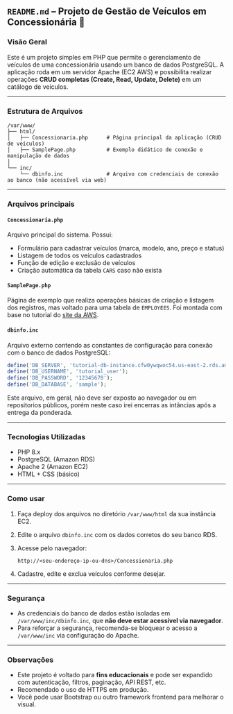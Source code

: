 ## `README.md` – Projeto de Gestão de Veículos em Concessionária 🚗

### Visão Geral

Este é um projeto simples em PHP que permite o gerenciamento de veículos de uma concessionária usando um banco de dados PostgreSQL. A aplicação roda em um servidor Apache (EC2 AWS) e possibilita realizar operações **CRUD completas (Create, Read, Update, Delete)** em um catálogo de veículos.

---

### Estrutura de Arquivos

```
/var/www/
├── html/
│   ├── Concessionaria.php      # Página principal da aplicação (CRUD de veículos)
│   ├── SamplePage.php          # Exemplo didático de conexão e manipulação de dados
│
└── inc/
    └── dbinfo.inc              # Arquivo com credenciais de conexão ao banco (não acessível via web)
```

---

### Arquivos principais

#### `Concessionaria.php`

Arquivo principal do sistema. Possui:

- Formulário para cadastrar veículos (marca, modelo, ano, preço e status)
- Listagem de todos os veículos cadastrados
- Função de edição e exclusão de veículos
- Criação automática da tabela `CARS` caso não exista

#### `SamplePage.php`

Página de exemplo que realiza operações básicas de criação e listagem dos registros, mas voltado para uma tabela de `EMPLOYEES`. Foi montada com base no tutorial do [site da AWS](https://docs.aws.amazon.com/AmazonRDS/latest/UserGuide/TUT_WebAppWithRDS.html).

#### `dbinfo.inc`

Arquivo externo contendo as constantes de configuração para conexão com o banco de dados PostgreSQL:

```php
define('DB_SERVER', 'tutorial-db-instance.cfw0ywqwoc54.us-east-2.rds.amazonaws.com');
define('DB_USERNAME', 'tutorial_user');
define('DB_PASSWORD', '12345678');
define('DB_DATABASE', 'sample');
```

Este arquivo, em geral, não deve ser exposto ao navegador ou em repositorios públicos, porém neste caso irei encerras as intâncias após a entrega da ponderada.

---

### Tecnologias Utilizadas

- PHP 8.x
- PostgreSQL (Amazon RDS)
- Apache 2 (Amazon EC2)
- HTML + CSS (básico)

---

### Como usar

1. Faça deploy dos arquivos no diretório `/var/www/html` da sua instância EC2.
2. Edite o arquivo `dbinfo.inc` com os dados corretos do seu banco RDS.
3. Acesse pelo navegador:

   ```
   http://<seu-endereço-ip-ou-dns>/Concessionaria.php
   ```

4. Cadastre, edite e exclua veículos conforme desejar.

---

### Segurança

- As credenciais do banco de dados estão isoladas em `/var/www/inc/dbinfo.inc`, que **não deve estar acessível via navegador**.
- Para reforçar a segurança, recomenda-se bloquear o acesso a `/var/www/inc` via configuração do Apache.

---

### Observações

- Este projeto é voltado para **fins educacionais** e pode ser expandido com autenticação, filtros, paginação, API REST, etc.
- Recomendado o uso de HTTPS em produção.
- Você pode usar Bootstrap ou outro framework frontend para melhorar o visual.
